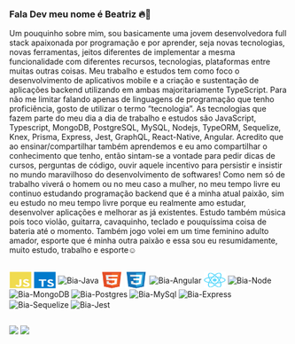 ### Fala Dev meu nome é Beatriz 🔥🚀

<p>
 Um pouquinho sobre mim, sou  basicamente uma jovem desenvolvedora full stack apaixonada por programação e por aprender, seja novas tecnologias, novas ferramentas, jeitos diferentes de implementar a mesma funcionalidade com diferentes recursos, tecnologias, plataformas entre muitas outras coisas. Meu trabalho e estudos tem como foco o desenvolvimento de aplicativos mobile e a criação e sustentação de aplicações backend utilizando em ambas majoritariamente TypeScript. 
Para não me limitar falando apenas de linguagens de programação que tenho proficiência, gosto de utilizar o termo “tecnologia”. As tecnologias que fazem parte do meu dia a dia de trabalho e estudos são JavaScript, Typescript, MongoDB, PostgreSQL, MySQL, Nodejs, TypeORM, Sequelize, Knex, Prisma, Express, Jest, GraphQL, React-Native, Angular.
Acredito que ao ensinar/compartilhar também aprendemos e eu amo compartilhar o conhecimento que tenho, então sintam-se a vontade para pedir dicas de cursos, perguntas de código, ouvir aquele incentivo para persistir e insistir no mundo maravilhoso do desenvolvimento de softwares!
Como nem só de trabalho viverá o homem ou no meu caso a mulher, no meu tempo livre eu continuo estudando programação backend que é a minha atual paixão, sim eu estudo no meu tempo livre porque eu realmente amo estudar, desenvolver aplicações e melhorar as já existentes. Estudo também música pois toco violão, guitarra, cavaquinho, teclado e pouquíssima coisa de bateria até o momento. Também jogo volei em um time feminino adulto amador, esporte que é minha outra paixão e essa sou eu resumidamente, muito estudo, trabalho e esporte☺️
<p>

<div style="display: inline_block"><br>
  <img align="center" alt="Bia-Js" height="30" width="40" src="https://raw.githubusercontent.com/devicons/devicon/master/icons/javascript/javascript-plain.svg">
  <img align="center" alt="Bia-Ts" height="30" width="40" src="https://raw.githubusercontent.com/devicons/devicon/master/icons/typescript/typescript-plain.svg">
   <img align="center" alt="Bia-Java" height="30" width="40" 
src="https://cdn.jsdelivr.net/gh/devicons/devicon/icons/java/java-original-wordmark.svg" />
  <img align="center" alt="Bia-HTML" height="30" width="40" src="https://raw.githubusercontent.com/devicons/devicon/master/icons/html5/html5-original.svg">
  <img align="center" alt="Bia-CSS" height="30" width="40" src="https://raw.githubusercontent.com/devicons/devicon/master/icons/css3/css3-original.svg">
   <img align="center" alt="Bia-Angular" height="30" width="40" src="https://cdn.jsdelivr.net/gh/devicons/devicon/icons/angularjs/angularjs-original.svg" />
   <img align="center" alt="Bia-React" height="30" width="40" src="https://raw.githubusercontent.com/devicons/devicon/master/icons/react/react-original.svg">
   <img align="center" alt="Bia-Node" height="30" width="40"
src="https://cdn.jsdelivr.net/gh/devicons/devicon/icons/nodejs/nodejs-original.svg" />
   <img align="center" alt="Bia-MongoDB" height="30" width="40"
src="https://cdn.jsdelivr.net/gh/devicons/devicon/icons/mongodb/mongodb-original.svg" />
   <img align="center" alt="Bia-Postgres" height="30" width="40"
src="https://cdn.jsdelivr.net/gh/devicons/devicon/icons/postgresql/postgresql-original.svg" />
   <img align="center" alt="Bia-MySql" height="30" width="40"
src="https://cdn.jsdelivr.net/gh/devicons/devicon/icons/mysql/mysql-original.svg" />
   <img align="center" alt="Bia-Express" height="30" width="40"
src="https://cdn.jsdelivr.net/gh/devicons/devicon/icons/express/express-original-wordmark.svg" />
   <img align="center" alt="Bia-Sequelize" height="30" width="40"
src="https://cdn.jsdelivr.net/gh/devicons/devicon/icons/sequelize/sequelize-original.svg" />
   <img align="center" alt="Bia-Jest" height="30" width="40"
src="https://cdn.jsdelivr.net/gh/devicons/devicon/icons/jest/jest-plain.svg" />
</div>
  
## 

<div> 
  <a href = "mailto:bia.ferreirads.santos@gmail.com"><img src="https://img.shields.io/badge/-Gmail-%23333?style=for-the-badge&logo=gmail&logoColor=white" target="_blank"></a>
  <a href="https://www.linkedin.com/in/beatriz-ferreira-dos-santos-4b9ab0191/" target="_blank"><img src="https://img.shields.io/badge/-LinkedIn-%230077B5?style=for-the-badge&logo=linkedin&logoColor=white" target="_blank"></a> 
  
</div>

